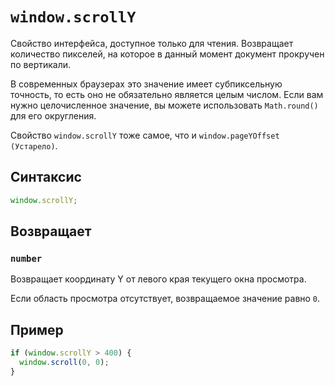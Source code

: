 # `window.scrollY`

Свойство интерфейса, доступное только для чтения. Возвращает количество пикселей, на которое в данный момент документ прокручен по вертикали.

В современных браузерах это значение имеет субпиксельную точность, то есть оно не обязательно является целым числом. Если вам нужно целочисленное значение, вы можете использовать `Math.round()` для его округления.

Свойство `window.scrollY` тоже самое, что и `window.pageYOffset (Устарело)`.

## Синтаксис

```js
window.scrollY;
```

## Возвращает

### `number`

Возвращает координату Y от левого края текущего окна просмотра.

Если область просмотра отсутствует, возвращаемое значение равно `0`.

## Пример

```js
if (window.scrollY > 400) {
  window.scroll(0, 0);
}
```
